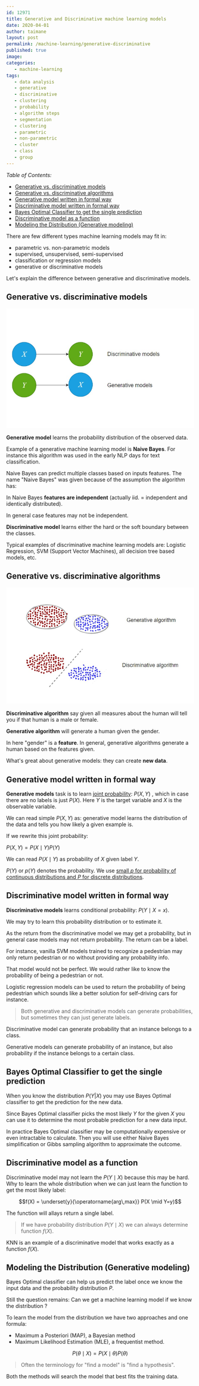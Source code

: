 ```yaml
---
id: 12971
title: Generative and Discriminative machine learning models
date: 2020-04-01
author: taimane
layout: post
permalink: /machine-learning/generative-discriminative
published: true
image:
categories:
   - machine-learning
tags:
   - data analysis
   - generative
   - discriminative
   - clustering
   - probability
   - algorithm steps  
   - segmentation
   - clustering
   - parametric
   - non-parametric
   - cluster
   - class
   - group
---
```

<script type="text/x-mathjax-config">
    MathJax.Hub.Config({
      tex2jax: {
        skipTags: ['script', 'noscript', 'style', 'textarea', 'pre'],
        inlineMath: [['$','$']]
      }
    });
</script>
<script src="https://cdn.mathjax.org/mathjax/latest/MathJax.js?config=TeX-AMS-MML_HTMLorMML" type="text/javascript"></script>
 
_Table of Contents:_
 
- [Generative vs. discriminative models](#generative-vs-discriminative-models)
- [Generative vs. discriminative algorithms](#generative-vs-discriminative-algorithms)
- [Generative model written in formal way](#generative-model-written-in-formal-way)
- [Discriminative model written in formal way](#discriminative-model-written-in-formal-way)
- [Bayes Optimal Classifier to get the single prediction](#bayes-optimal-classifier-to-get-the-single-prediction)
- [Discriminative model as a function](#discriminative-model-as-a-function)
- [Modeling the Distribution (Generative modeling)](#modeling-the-distribution-generative-modeling)
 
 
 
There are few different types machine learning models may fit in:
 
* parametric vs. non-parametric models
* supervised, unsupervised, semi-supervised
* classification or regression models
* generative or discriminative models
 
Let's explain the difference between generative and discriminative models.
 
## Generative vs. discriminative models

![generative and discriminative models](/wp-content/uploads/2021/12/generative-discriminative.jpg)
 
 
**Generative model** learns the probability distribution of the observed data.
 
Example of a generative machine learning model is **Naive Bayes**. For instance this algorithm was used in the early NLP days for text classification.
 
Naive Bayes can predict multiple classes based on inputs features. The name "Naive Bayes" was given because of the assumption the algorithm has:
 
In Naive Bayes **features are independent** (actually iid. = independent and identically distributed).
 
In general case features may not be independent.
 
 
**Discriminative model** learns either the hard or the soft boundary between the classes.
 
Typical examples of discriminative machine learning models are: Logistic Regression, SVM (Support Vector Machines), all decision tree based models, etc.
 
 
## Generative vs. discriminative algorithms

![generative and discriminative models](/wp-content/uploads/2021/12/generative-discriminative-algorithm.jpg)
 
**Discriminative algorithm** say given all measures about the human will tell you if that human is a male or female.
 
**Generative algorithm** will generate a human given the gender.
 
In here "gender" is a **feature**. In general, generative algorithms generate a human based on the features given.
 
What's great about generative models: they can create **new data**.
 
## Generative model written in formal way
 
**Generative models** task is to learn [joint probability](https://dejanbatanjac.github.io/joint-probability): $P(X,Y)$ , which in case there are no labels is just $P(X)$. Here $Y$ is the target variable and $X$ is the observable variable.
 
We can read simple $P(X,Y)$ as: generative model learns the distribution of the data and tells you how likely a given example is.
 
If we rewrite this joint probability:
 
$P(X,Y) = P(X \mid Y) P(Y)$
 
We can read $P(X \mid Y)$ as probability of $X$ given label $Y$.
 
 
$P(Y)$ or $p(Y)$ denotes the probability. We use [small $p$ for probability of continuous distributions and $P$ for discrete distributions](https://dejanbatanjac.github.io/bayesian-rule).
 
## Discriminative model written in formal way
 
**Discriminative models** learns conditional probability: $P(Y \mid X=x)$.
 
We may try to learn this probability distribution or to estimate it.
 
As the return from the discriminative model we may get a probability, but in general case models may not return probability. The return can be a label.
 
For instance, vanilla SVM models trained to recognize a pedestrian may only return pedestrian or no without providing any probability info.
 
That model would not be perfect. We would rather like to know the probability of being a pedestrian or not.
 
Logistic regression models can be used to return the probability of being pedestrian which sounds like a better solution for self-driving cars for instance.
 
> Both generative and discriminative models can generate probabilities, but sometimes they can just generate labels.

Discriminative model can generate probability that an instance belongs to a class.

Generative models can generate probability of an instance, but also probability if the instance belongs to a certain class.


 
## Bayes Optimal Classifier to get the single prediction
 
When you know the distribution $P(Y | X)$ you may use Bayes Optimal classifier to get the prediction for the new data.
 
Since Bayes Optimal classifier picks the most likely $Y$ for the given $X$ you can use it to determine the most probable prediction for a new data input.
 
In practice Bayes Optimal classifier may be computationally expensive or even intractable to calculate. Then you will use either Naive Bayes simplification or Gibbs sampling algorithm to approximate the outcome.
 
 
## Discriminative model as a function
 
Discriminative model may not learn the $P(Y \mid X)$ because this may be hard. Why to learn the whole distribution when we can just learn the function to get the most likely label:
 
$$f(X) = \underset{y}{\operatorname{arg\,max}}  P(X \mid Y=y)$$
 
The function will allays return a single label.
 
> If we have probability distribution $P(Y \mid X)$ we can always determine function $f(X)$.
 
KNN is an example of a discriminative model that works exactly as a function $f(X)$.


## Modeling the Distribution (Generative modeling)
 
Bayes Optimal classifier can help us predict the label once we know the input data and the probability distribution $P$.
 
Still the question remains: Can we get a machine learning model if we know the distribution ?
 
To learn the model from the distribution we have two approaches and one formula:
 
* Maximum a Posteriori (MAP), a Bayesian method
* Maximum Likelihood Estimation (MLE), a frequentist method.
 
$$P(\theta \mid X) = P(X \mid \theta)P(\theta)$$
 
> Often the terminology for "find a model" is "find a hypothesis".
 
Both the methods will search the model that best fits the training data.
 


